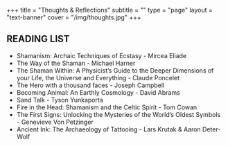 +++
title = "Thoughts & Reflections"
subtitle = ""
type = "page"
layout = "text-banner"
cover = "/img/thoughts.jpg"
+++

## READING LIST 

- Shamanism: Archaic Techniques of Ecstasy - Mircea Eliade
- The Way of the Shaman - Michael Harner
- The Shaman Within: A Physicist’s Guide to the Deeper Dimensions of your Life, the Universe and Everything - Claude Poncelet
- The Hero with a thousand faces - Joseph Campbell
- Becoming Animal: An Earthly Cosmology  - David Abrams
- Sand Talk - Tyson Yunkaporta
- Fire in the Head: Shamanism and the Celtic Spirit - Tom Cowan
- The First Signs: Unlocking the Mysteries of the World’s Oldest Symbols - Genevieve Von Petzinger
- Ancient Ink: The Archaeology of Tattooing - Lars Krutak & Aaron Deter-Wolf

